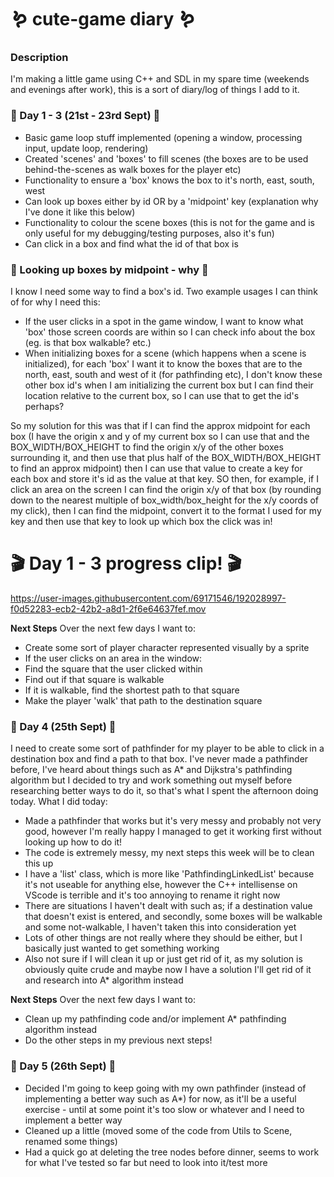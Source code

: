 # :worm: cute-game diary :worm:
### Description
I'm making a little game using C++ and SDL in my spare time (weekends and evenings after work), this is a sort of diary/log of things I add to it.


### :hedgehog: Day 1 - 3 (21st - 23rd Sept) :hedgehog:
* Basic game loop stuff implemented (opening a window, processing input, update loop, rendering)
* Created 'scenes' and 'boxes' to fill scenes (the boxes are to be used behind-the-scenes as walk boxes for the player etc)
* Functionality to ensure a 'box' knows the box to it's north, east, south, west
* Can look up boxes either by id OR by a 'midpoint' key (explanation why I've done it like this below)
* Functionality to colour the scene boxes (this is not for the game and is only useful for my debugging/testing purposes, also it's fun)
* Can click in a box and find what the id of that box is

### :hedgehog: Looking up boxes by midpoint - why :hedgehog:

I know I need some way to find a box's id. 
Two example usages I can think of for why I need this: 
* If the user clicks in a spot in the game window, I want to know what 'box' those screen coords are within so I can check info about the box (eg. is that box walkable? etc.)
* When initializing boxes for a scene (which happens when a scene is initialized), for each 'box' I want it to know the boxes that are to the north, east, south and west of it (for pathfinding etc), I don't know these other box id's when I am initializing the current box but I can find their location relative to the current box, so I can use that to get the id's perhaps?

So my solution for this was that if I can find the approx midpoint for each box (I have the origin x and y of my current box so I can use that and the BOX_WIDTH/BOX_HEIGHT to find the origin x/y of the other boxes surrounding it, and then use that plus half of the BOX_WIDTH/BOX_HEIGHT to find an approx midpoint) then I can use that value to create a key for each box and store it's id as the value at that key. SO then, for example, if I click an area on the screen I can find the origin x/y of that box (by rounding down to the nearest multiple of box_width/box_height for the x/y coords of my click), then I can find the midpoint, convert it to the format I used for my key and then use that key to look up which box the click was in!

# :clapper: Day 1 - 3 progress clip! :clapper:


https://user-images.githubusercontent.com/69171546/192028997-f0d52283-ecb2-42b2-a8d1-2f6e64637fef.mov


**Next Steps**
Over the next few days I want to:
* Create some sort of player character represented visually by a sprite
* If the user clicks on an area in the window:
* Find the square that the user clicked within
* Find out if that square is walkable
* If it is walkable, find the shortest path to that square
* Make the player 'walk' that path to the destination square


### :hedgehog: Day 4 (25th Sept) :hedgehog:
I need to create some sort of pathfinder for my player to be able to click in a destination box and find a path to that box.
I've never made a pathfinder before, I've heard about things such as A* and Dijkstra's pathfinding algorithm but I decided to try and work something out myself before researching better ways to do it, so that's what I spent the afternoon doing today. 
What I did today:
* Made a pathfinder that works but it's very messy and probably not very good, however I'm really happy I managed to get it working first without looking up how to do it!
* The code is extremely messy, my next steps this week will be to clean this up
* I have a 'list' class, which is more like 'PathfindingLinkedList' because it's not useable for anything else, however the C++ intellisense on VScode is terrible and it's too annoying to rename it right now
* There are situations I haven't dealt with such as; if a destination value that doesn't exist is entered, and secondly, some boxes will be walkable and some not-walkable, I haven't taken this into consideration yet
* Lots of other things are not really where they should be either, but I basically just wanted to get something working
* Also not sure if I will clean it up or just get rid of it, as my solution is obviously quite crude and maybe now I have a solution I'll get rid of it and research into A* algorithm instead 

**Next Steps**
Over the next few days I want to:
* Clean up my pathfinding code and/or implement A* pathfinding algorithm instead
* Do the other steps in my previous next steps! 

### :hedgehog: Day 5 (26th Sept) :hedgehog:
* Decided I'm going to keep going with my own pathfinder (instead of implementing a better way such as A*) for now, as it'll be a useful exercise - until at some point it's too slow or whatever and I need to implement a better way
* Cleaned up a little (moved some of the code from Utils to Scene, renamed some things)
* Had a quick go at deleting the tree nodes before dinner, seems to work for what I've tested so far but need to look into it/test more